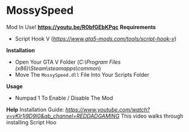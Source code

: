 # MossySpeed

Mod In Use! **https://youtu.be/R0bfGEbKPqc**
**Requirements**
 - Script Hook V (*https://www.gta5-mods.com/tools/script-hook-v*)
 
 **Installation**
  - Open Your GTA V Folder (*C:\Program Files (x86)\Steam\steamapps\common*)
  - Move The `MossySpeed.dll` File Into Your Scripts Folder

**Usage**
 - Numpad 1 To Enable / Disable The Mod



**Help**
  Installation Guide: *https://www.youtube.com/watch?v=vKlr1j9D9I0&ab_channel=REDDADGAMING*
  This video walks through installing Script Hoo
